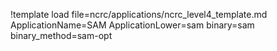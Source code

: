 !template load file=ncrc/applications/ncrc_level4_template.md ApplicationName=SAM ApplicationLower=sam binary=sam binary_method=sam-opt
